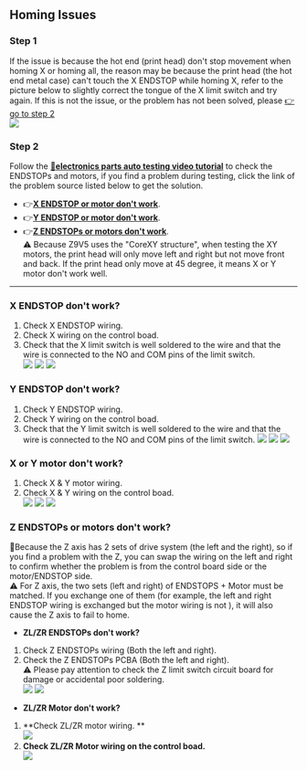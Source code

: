 ## Homing Issues
### Step 1
If the issue is because the hot end (print head) don't stop movement when homing X or homing all, the reason may be because the print head (the hot end metal case) can't touch the X ENDSTOP while homing X, refer to the picture below to slightly correct the tongue of the X limit switch and try again. If this is not the issue, or the problem has not been solved, please [:point_right: go to step 2](#step-2)    
![](correct_x_switch.jpg)

### Step 2
Follow the [:movie_camera:**electronics parts auto testing video tutorial**](https://youtu.be/Mf92BlmKA0A) to check the ENDSTOPs and motors, if you find a problem during testing, click the link of the problem source listed below to get the solution.  
- :point_right:[**X ENDSTOP or motor don't work**](#x-endstop-or-motor-dont-work).
- :point_right:[**Y ENDSTOP or motor don't work**](#y-endstop-or-motor-dont-work).
- :point_right:[**Z ENDSTOPs or motors don't work**](#z-endstops-or-motors-dont-work).  
:warning: Because Z9V5 uses the "CoreXY structure", when testing the XY motors, the print head will only move left and right but not move front and back. If the print head only move at 45 degree, it means X or Y motor don't work well.

-----

### X ENDSTOP don't work?
1. Check X ENDSTOP wiring. 
2. Check X wiring on the control boad.   
3. Check that the X limit switch is well soldered to the wire and that the wire is connected to the NO and COM pins of the limit switch.   
![](x_endstop_wring.jpg) ![](xy_wiring_board.jpg) ![](X_limitswitch.jpg)

### Y ENDSTOP don't work?
1. Check Y ENDSTOP wiring.    
2. Check Y wiring on the control boad.   
3. Check that the Y limit switch is well soldered to the wire and that the wire is connected to the NO and COM pins of the limit switch.
![](y_endstop_wring.jpg)  ![](xy_wiring_board.jpg) ![](y_limitswitch.jpg)


### X or Y motor don't work?
1. Check X & Y motor wiring.    
2. Check X & Y wiring on the control boad.   
![](x_motor_wring.jpg) ![](y_motor_wring.jpg) ![](xy_wiring_board.jpg)

### Z ENDSTOPs or motors don't work?
:loudspeaker:Because the Z axis has 2 sets of drive system (the left and the right), so if you find a problem with the Z, you can swap the wiring on the left and right to confirm whether the problem is from the control board side or the motor/ENDSTOP side.   
:warning: For Z axis, the two sets (left and right) of ENDSTOPS + Motor must be matched. If you exchange one of them (for example, the left and right ENDSTOP wiring is exchanged but the motor wiring is not ), it will also cause the Z axis to fail to home.  
- **ZL/ZR ENDSTOPs don't work?**  
1. Check Z ENDSTOPs wiring (Both the left and right).    
2. Check the Z ENDSTOPs PCBA  (Both the left and right).    
:warning: Please pay attention to check the Z limit switch circuit board for damage or accidental poor soldering.   
![](Z_endstop_wring.jpg) ![](Z_endstop.jpg)
- **ZL/ZR Motor don't work?**  
1. **Check ZL/ZR motor wiring. **  
![](Z_motor_wring.jpg)  
2. **Check ZL/ZR Motor wiring on the control boad.**   
![](Z_wiring_board.jpg)

